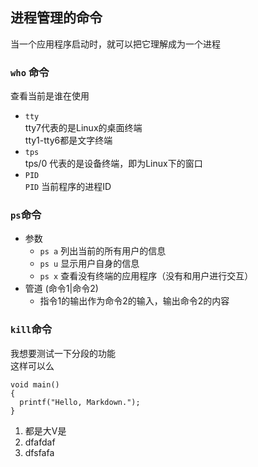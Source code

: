## 进程管理的命令
当一个应用程序启动时，就可以把它理解成为一个进程
### `who` 命令
查看当前是谁在使用    
+ `tty`  
tty7代表的是Linux的桌面终端  
tty1-tty6都是文字终端  
+ `tps`  
tps/0 代表的是设备终端，即为Linux下的窗口
+ `PID`  
`PID` 当前程序的进程ID
### `ps`命令
+ 参数
  + `ps a` 列出当前的所有用户的信息
  + `ps u` 显示用户自身的信息
  + `ps x` 查看没有终端的应用程序（没有和用户进行交互）
+ 管道 (命令1|命令2)
  + 指令1的输出作为命令2的输入，输出命令2的内容
### `kill`命令
我想要测试一下分段的功能  
这样可以么

    void main()
    {
      printf("Hello, Markdown.");
    }
1. 都是大V是
2. dfafdaf
3. dfsfafa
